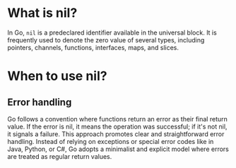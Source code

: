 # What is nil?

In Go, `nil` is a predeclared identifier available in the universal block. It is frequently used to denote the zero value of several types, including pointers, channels, functions, interfaces, maps, and slices.

# When to use nil?

## Error handling
Go follows a convention where functions return an error as their final return value. If the error is nil, it means the operation was successful; if it's not nil, it signals a failure. This approach promotes clear and straightforward error handling. Instead of relying on exceptions or special error codes like in Java, Python, or C#, Go adopts a minimalist and explicit model where errors are treated as regular return values.



